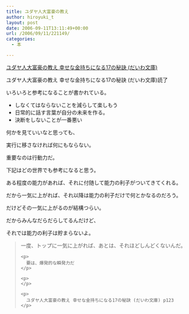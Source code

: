 ```yaml
---
title: ユダヤ人大富豪の教え
author: hiroyuki_t
layout: post
date: 2006-09-11T13:11:49+00:00
url: /2006/09/11/221149/
categories:
  - 本

---
```

<div class="section">
  <div data-role="amazonjs" data-asin="4479300082" data-locale="JP" data-tmpl="" data-img-size="" class="asin_4479300082_JP_ amazonjs_item">
    <div class="amazonjs_indicator">
      <span class="amazonjs_indicator_img"></span><a class="amazonjs_indicator_title" href="#">ユダヤ人大富豪の教え 幸せな金持ちになる17の秘訣 (だいわ文庫)</a><span class="amazonjs_indicator_footer"></span>
    </div>
  </div></p> 
  
  <p>
    ユダヤ人大富豪の教え 幸せな金持ちになる17の秘訣 (だいわ文庫)読了
  </p>
  
  <p>
  </p>
  
  <p>
    いろいろと参考になることが書かれている。
  </p>
  
  <ul>
    <li>
      しなくてはならないことを減らして楽しもう
    </li>
    <li>
      日常的に話す言葉が自分の未来を作る。
    </li>
    <li>
      決断をしないことが一番悪い
    </li>
  </ul>
  
  <p>
  </p>
  
  <p>
    何かを見ていいなと思っても、
  </p>
  
  <p>
    実行に移さなければ何にもならない。
  </p>
  
  <p>
    重要なのは行動力だ。
  </p>
  
  <p>
  </p>
  
  <p>
    下記はどの世界でも参考になると思う。
  </p>
  
  <p>
    ある程度の能力があれば、それに付随して能力の利子がついてきてくれる。
  </p>
  
  <p>
    だから一気に上がれば、それ以降は能力の利子だけで何とかなるのだろう。
  </p>
  
  <p>
    だけどその一気に上がるのが結構つらい。
  </p>
  
  <p>
    だからみんなだらだらしてるんだけど、
  </p>
  
  <p>
    それでは能力の利子は貯まらないよ。
  </p>
  
  <blockquote>
    <p>
      一度、トップに一気に上がれば、あとは、それほどしんどくないんだ。
    </p>
    
    <p>
      要は、爆発的な瞬発力だ
    </p>
    
    <p>
    </p>
    
    <p>
      ユダヤ人大富豪の教え 幸せな金持ちになる17の秘訣 (だいわ文庫) p123
    </p>
  </blockquote>
</div>